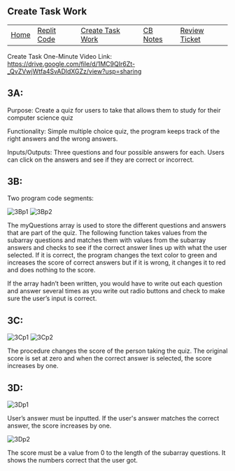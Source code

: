 ## Create Task Work

<table>
     <tr>
         <td><a href="index">Home</a></td>
         <td><a href="code">Replit Code</a></td>
         <td><a href="create_task">Create Task Work</a></td>
         <td><a href="notes">CB Notes</a></td>
         <td><a href="https://github.com/PrishaB/Individual_Repo2.0/projects/1#card-79113428">Review Ticket</a></td>
     </tr>
 </table>

Create Task One-Minute Video Link: https://drive.google.com/file/d/1MC9QIr6Zt-_QvZVwjWtfa4SvADldXGZz/view?usp=sharing

## 3A:
Purpose: Create a quiz for users to take that allows them to study for their computer science quiz

Functionality: Simple multiple choice quiz, the program keeps track of the right answers and the wrong answers.

Inputs/Outputs: Three questions and four possible answers for each. Users can click on the answers and see if they are correct or incorrect.

## 3B:
Two program code segments:

![3Bp1](https://github.com/arushi10/codefish/blob/database/static/assets/prisha_images/CreateTask1.JPG)
![3Bp2](https://github.com/arushi10/codefish/blob/database/static/assets/prisha_images/CreateTask2.JPG)

The myQuestions array is used to store the different questions and answers that are part of the quiz. The following function takes values from the subarray questions and matches them with values from the subarray answers and checks to see if the correct answer lines up with what the user selected. If it is correct, the program changes the text color to green and increases the score of correct answers but if it is wrong, it changes it to red and does nothing to the score.

If the array hadn’t been written, you would have to write out each question and answer several times as you write out radio buttons and check to make sure the user’s input is correct.

## 3C:
![3Cp1](https://github.com/arushi10/codefish/blob/database/static/assets/prisha_images/CreateTask3.JPG)
![3Cp2](https://github.com/arushi10/codefish/blob/database/static/assets/prisha_images/CreateTask4.JPG)

The procedure changes the score of the person taking the quiz. The original score is set at zero and when the correct answer is selected, the score increases by one.


## 3D:

![3Dp1](https://github.com/arushi10/codefish/blob/database/static/assets/prisha_images/CreateTask5.JPG)

User’s answer must be inputted. If the user's answer matches the correct answer, the score increases by one.

![3Dp2](https://github.com/arushi10/codefish/blob/database/static/assets/prisha_images/CreateTask6.JPG)

The score must be a value from 0 to the length of the subarray questions. It shows the numbers correct that the user got.
